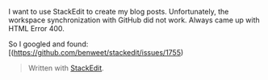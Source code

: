 I want to use StackEdit to create my blog posts.
Unfortunately, the workspace synchronization with GitHub did not work.
Always came up with HTML Error 400.

So I googled and found:
[(https://github.com/benweet/stackedit/issues/1755)

> Written with [StackEdit](https://stackedit.io/).
<!--stackedit_data:
eyJoaXN0b3J5IjpbMTc5MDU3ODExMl19
-->